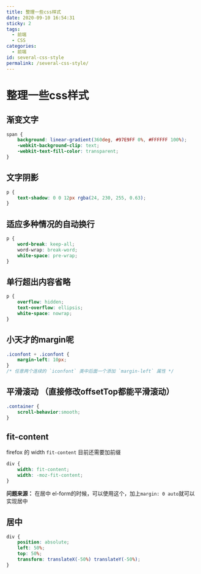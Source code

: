 ```yaml
---
title: 整理一些css样式
date: 2020-09-10 16:54:31
sticky: 2
tags:
  - 前端
  - CSS
categories:
  - 前端
id: several-css-style
permalink: /several-css-style/
---
```


# 整理一些css样式

## 渐变文字

```css
span {
    background: linear-gradient(360deg, #97E9FF 0%, #FFFFFF 100%);
    -webkit-background-clip: text;
    -webkit-text-fill-color: transparent;
}
```

## 文字阴影

```css
p {
    text-shadow: 0 0 12px rgba(24, 230, 255, 0.63);
}
```

## 适应多种情况的自动换行

```css
p {
    word-break: keep-all;
    word-wrap: break-word;
    white-space: pre-wrap;
}
```

## 单行超出内容省略

```css
p {
    overflow: hidden;
    text-overflow: ellipsis;
    white-space: nowrap;
}
```

## 小天才的margin呢

```css
.iconfont + .iconfont {
    margin-left: 10px;
}
/* 任意两个连续的 `iconfont` 类中后面一个添加 `margin-left` 属性 */
```

## 平滑滚动 （直接修改offsetTop都能平滑滚动）

``` css
.container {
    scroll-behavior:smooth;
}
```

## fit-content

firefox 的 width `fit-content` 目前还需要加前缀

```css
div {
    width: fit-content;
    width: -moz-fit-content;
}
```

**问题来源：** 在居中 el-form的时候，可以使用这个，加上`margin: 0 auto`就可以实现居中

## 居中

```css
div {
    position: absolute;
    left: 50%;
    top: 50%;
    transform: translateX(-50%) translateY(-50%);
}
```
